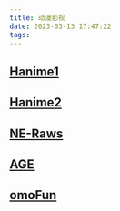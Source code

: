```yaml
---
title: 动漫影视
date: 2023-03-13 17:47:22
tags:
---
```


## [Hanime1](https://hanime1.me/)

## [Hanime2](https://hanime.tv/)

## [NE-Raws](https://nc.raws.dev/0:/)

## [AGE](https://omofun.tv/)

## [omoFun](https://omofun.tv/)
